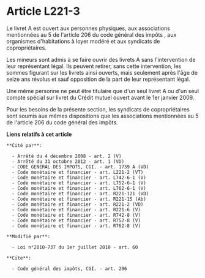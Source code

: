 # Article L221-3

Le livret A est ouvert aux personnes physiques, aux associations mentionnées au 5 de l'article 206 du code général des
impôts , aux organismes d'habitations à loyer modéré et aux syndicats de copropriétaires. 

Les mineurs sont admis à se faire ouvrir des livrets A sans l'intervention de leur représentant légal. Ils peuvent retirer,
sans cette intervention, les sommes figurant sur les livrets ainsi ouverts, mais seulement après l'âge de seize ans révolus
et sauf opposition de la part de leur représentant légal. 

Une même personne ne peut être titulaire que d'un seul livret A ou d'un seul compte spécial sur livret du Crédit mutuel
ouvert avant le 1er janvier 2009.

Pour les besoins de la présente section, les syndicats de copropriétaires sont soumis aux mêmes dispositions que les
associations mentionnées au 5 de l'article 206 du code général des impôts.

**Liens relatifs à cet article**

	**Cité par**:

	  - Arrêté du 4 décembre 2008 - art. 2 (V)
	  - Arrêté du 31 octobre 2012 - art. 1 (VD)
	  - CODE GENERAL DES IMPOTS, CGI. - art. 1739 A (VD)
	  - Code monétaire et financier - art. L221-2 (VT)
	  - Code monétaire et financier - art. L742-6-1 (V)
	  - Code monétaire et financier - art. L752-6-1 (V)
	  - Code monétaire et financier - art. L762-6-1 (V)
	  - Code monétaire et financier - art. R221-121 (VD)
	  - Code monétaire et financier - art. R221-15 (Ab)
	  - Code monétaire et financier - art. R221-2 (VD)
	  - Code monétaire et financier - art. R221-6 (V)
	  - Code monétaire et financier - art. R742-8 (V)
	  - Code monétaire et financier - art. R752-8 (V)
	  - Code monétaire et financier - art. R762-8 (V)

	**Modifié par**:

	  - Loi n°2010-737 du 1er juillet 2010 - art. 60

	**Cite**:

	  - Code général des impôts, CGI. - art. 206

